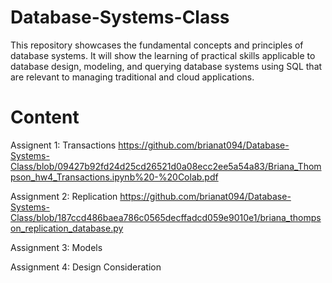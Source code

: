 # Database-Systems-Class

This repository showcases the fundamental concepts and principles of database systems. It will show the learning of practical skills applicable to database design, modeling, and querying database systems using SQL that are relevant to managing traditional and cloud applications.

# Content 

Assignent 1: Transactions
https://github.com/brianat094/Database-Systems-Class/blob/09427b92fd24d25cd26521d0a08ecc2ee5a54a83/Briana_Thompson_hw4_Transactions.ipynb%20-%20Colab.pdf

Assignment 2: Replication
https://github.com/brianat094/Database-Systems-Class/blob/187ccd486baea786c0565decffadcd059e9010e1/briana_thompson_replication_database.py

Assignment 3: Models


Assignment 4: Design Consideration 

